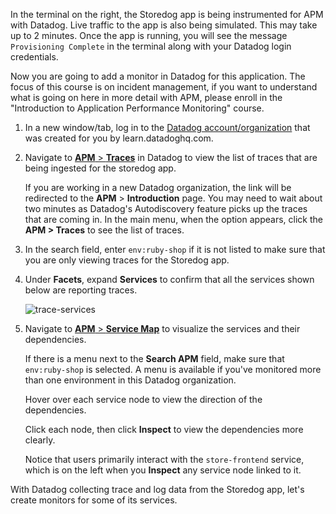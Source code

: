 In the terminal on the right, the Storedog app is being instrumented for APM with Datadog. Live traffic to the app is also being simulated. This may take up to 2 minutes. Once the app is running, you will see the message `Provisioning Complete` in the terminal along with your Datadog login credentials.

Now you are going to add a monitor in Datadog for this application. The focus of this course is on incident management, if you want to understand what is going on here in more detail with APM, please enroll in the "Introduction to Application Performance Monitoring" course.

1. In a new window/tab, log in to the <a href="https://app.datadoghq.com/account/login" target="_datadog">Datadog account/organization</a> that was created for you by learn.datadoghq.com.

2. Navigate to <a href="https://app.datadoghq.com/apm/traces" target="_datadog">**APM** > **Traces**</a> in Datadog to view the list of traces that are being ingested for the storedog app. <p> If you are working in a new Datadog organization, the link will be redirected to the **APM** > **Introduction** page. You may need to wait about two minutes as Datadog's Autodiscovery feature picks up the traces that are coming in. In the main menu, when the option appears, click the **APM > Traces** to see the list of traces.

3. In the search field, enter `env:ruby-shop` if it is not listed to make sure that you are only viewing traces for the Storedog app. 

4. Under **Facets**, expand **Services** to confirm that all the services shown below are reporting traces. <p> ![trace-services](fixapp/assets/trace-services.png)

5. Navigate to <a href="https://app.datadoghq.com/apm/map?env=ruby-shop" target="_datadog">**APM** > **Service Map**</a> to visualize the services and their dependencies. <p> If there is a menu next to the **Search APM** field, make sure that `env:ruby-shop` is selected. A menu is available if you've monitored more than one environment in this Datadog organization. <p> Hover over each service node to view the direction of the dependencies. <p> Click each node, then click **Inspect** to view the dependencies more clearly. <p> Notice that users primarily interact with the `store-frontend` service, which is on the left when you **Inspect** any service node linked to it.

With Datadog collecting trace and log data from the Storedog app, let's create monitors for some of its services.